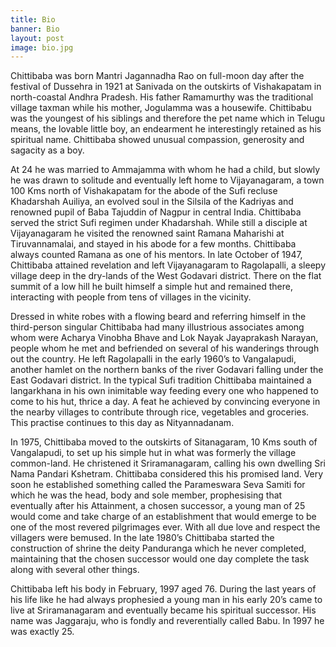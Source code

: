 ```yaml
---
title: Bio
banner: Bio
layout: post
image: bio.jpg
---
```


Chittibaba was born Mantri Jagannadha Rao on full-moon day after the festival of Dussehra in 1921 at Sanivada on the outskirts of Vishakapatam in north-coastal Andhra Pradesh. His father Ramamurthy was the traditional village taxman while his mother, Jogulamma was a housewife. Chittibabu was the youngest of his siblings and therefore the pet name which in Telugu means, the lovable little boy, an endearment he interestingly retained as his spiritual name. Chittibaba showed unusual compassion, generosity and sagacity as a boy.

At 24 he was married to Ammajamma with whom he had a child, but slowly he was drawn to solitude and eventually left home to Vijayanagaram, a town 100 Kms north of Vishakapatam for the abode of the Sufi recluse Khadarshah Auiliya, an evolved soul in the Silsila of the Kadriyas and renowned pupil of Baba Tajuddin of Nagpur in central India. Chittibaba served the strict Sufi regimen under Khadarshah. While still a disciple at Vijayanagaram he visited the renowned saint Ramana Maharishi at Tiruvannamalai, and stayed in his abode for a few months. Chittibaba always counted Ramana as one of his mentors. In late October of 1947, Chittibaba attained revelation and left Vijayanagaram to Ragolapalli, a sleepy village deep in the dry-lands of the West Godavari district. There on the flat summit of a low hill he built himself a simple hut and remained there, interacting with people from tens of villages in the vicinity.

Dressed in white robes with a flowing beard and referring himself in the third-person singular Chittibaba had many illustrious associates among whom were Acharya Vinobha Bhave and Lok Nayak Jayaprakash Narayan, people whom he met and befriended on several of his wanderings through out the country. He left Ragolapalli in the early 1960’s to Vangalapudi, another hamlet on the northern banks of the river Godavari falling under the East Godavari district. In the typical Sufi tradition Chittibaba maintained a langarkhana in his own inimitable way feeding every one who happened to come to his hut, thrice a day. A feat he achieved by convincing everyone in the nearby villages to contribute through rice, vegetables and groceries. This practise continues to this day as Nityannadanam.

In 1975, Chittibaba moved to the outskirts of Sitanagaram, 10 Kms south of Vangalapudi, to set up his simple hut in what was formerly the village common-land. He christened it Sriramanagaram, calling his own dwelling Sri Nama Pandari Kshetram. Chittibaba considered this his promised land. Very soon he established something called the Parameswara Seva Samiti for which he was the head, body and sole member, prophesising that eventually after his Attainment, a chosen successor, a young man of 25 would come and take charge of an establishment that would emerge to be one of the most revered pilgrimages ever. With all due love and respect the villagers were bemused. In the late 1980’s Chittibaba started the construction of shrine the deity Panduranga which he never completed, maintaining that the chosen successor would one day complete the task along with several other things.

Chittibaba left his body in February, 1997 aged 76. During the last years of his life like he had always prophesied a young man in his early 20’s came to live at Sriramanagaram and eventually became his spiritual successor. His name was Jaggaraju, who is fondly and reverentially called Babu. In 1997 he was exactly 25.
